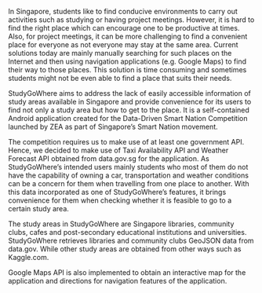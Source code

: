 In Singapore, students like to find conducive environments to carry out activities such as studying or having project meetings. However, it is hard to find the right place which can encourage one to be productive at times. Also, for project meetings, it can be more challenging to find a convenient place for everyone as not everyone may stay at the same area. Current solutions today are mainly manually searching for such places on the Internet and then using navigation applications (e.g. Google Maps) to find their way to those places. This solution is time consuming and sometimes students might not be even able to find a place that suits their needs. 

StudyGoWhere aims to address the lack of easily accessible information of study areas available in Singapore and provide convenience for its users to find not only a study area but how to get to the place. It is a self-contained Android application created for the Data-Driven Smart Nation Competition launched by ZEA as part of Singapore’s Smart Nation movement. 

The competition requires us to make use of at least one government API. Hence, we decided to make use of Taxi Availability API and Weather Forecast API obtained from data.gov.sg for the application. As StudyGoWhere’s intended users mainly students who most of them do not have the capability of owning a car, transportation and weather conditions can be a concern for them when travelling from one place to another. With this data incorporated as one of StudyGoWhere’s features, it brings convenience for them when checking whether it is feasible to go to a certain study area. 

The study areas in StudyGoWhere are Singapore libraries, community clubs, cafes and post-secondary educational institutions and universities. StudyGoWhere retrieves libraries and community clubs GeoJSON data from data.gov. While other study areas are obtained from other ways such as Kaggle.com. 

Google Maps API is also implemented to obtain an interactive map for the application and directions for navigation features of the application. 
